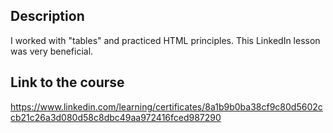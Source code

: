 ## Description 
I worked with "tables" and practiced HTML principles. This LinkedIn lesson was very beneficial. 
## Link to the course 
https://www.linkedin.com/learning/certificates/8a1b9b0ba38cf9c80d5602ccb21c26a3d080d58c8dbc49aa972416fced987290
